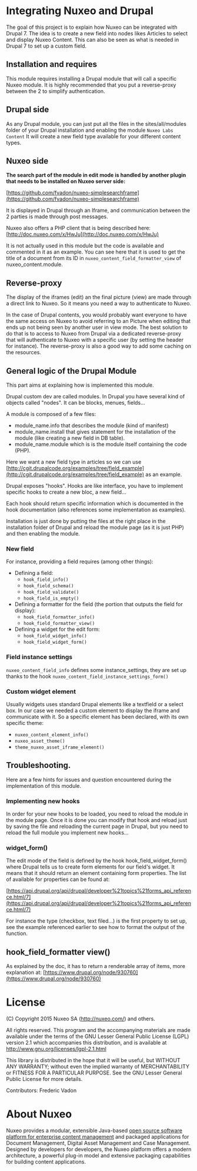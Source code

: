 # Integrating Nuxeo and Drupal

The goal of this project is to explain how Nuxeo can be integrated with Drupal 7.
The idea is to create a new field into nodes likes Articles to select and display Nuxeo Content.
This can also be seen as what is needed in Drupal 7 to set up a custom field.

## Installation and requires

This module requires installing a Drupal module that will call a specific Nuxeo module. It is highly recommended that you put a reverse-proxy between the 2 to simplify authentication.


## Drupal side

As any Drupal module, you can just put all the files in the sites/all/modules folder of your Drupal installation and enabling the module ``Nuxeo Labs Content``
It will create a new field type available for your different content types.

## Nuxeo side

**The search part of the module in edit mode is handled by another plugin that needs to be installed on Nuxeo server side:**

[https://github.com/fvadon/nuxeo-simplesearchframe](https://github.com/fvadon/nuxeo-simplesearchframe)

It is displayed in Drupal through an Iframe, and communication between the 2 parties is made through post messages.

Nuxeo also offers a PHP client that is being described here:
[http://doc.nuxeo.com/x/HwJu](http://doc.nuxeo.com/x/HwJu)

It is not actually used in this module but the code is available and commented in it as an example. You can see here that it is used to get the title of a document from its ID in `nuxeo_content_field_formatter_view` of nuxeo_content.module.

## Reverse-proxy

The display of the iframes (edit) an the final picture (view) are made through a direct link to Nuxeo. So it means you need a way to authenticate to Nuxeo. 

In the case of Drupal contents, you would probably want everyone to have the same access on Nuxeo to avoid referring to an Picture when editing that ends up not being seen by another user in view mode. The best solution to do that is to access to Nuxeo from Drupal via a dedicated reverse-proxy that will authenticate to Nuxeo with a specific user (by setting the header for instance). The reverse-proxy is also a good way to add some caching on the resources.


## General logic of the Drupal Module

This part aims at explaining how is implemented this module. 

Drupal custom dev are called modules. In Drupal you have several kind of objects called "nodes". It can be blocks, menues, fields...

A module is composed of a few files:

- module_name.info that describes the module (kind of manifest)
- module_name.install that gives statement for the installation of the module (like creating a new field in DB table). 
- module_name.module which is is the module itself containing the code (PHP).

Here we want a new field type in articles so we can use [http://cgit.drupalcode.org/examples/tree/field_example](http://cgit.drupalcode.org/examples/tree/field_example) as an example.

Drupal exposes "hooks". Hooks are like interface, you have to implement specific hooks to create a new bloc, a new field...

Each hook should return specific information which is documented in the hook documentation (also references some implementation as examples).
	
Installation is just done by putting the files at the right place in the installation folder of Drupal and reload the module page (as it is just PHP) and then enabling the module.

### New field
For instance, providing a field requires (among other things):

- Defining a field:
	- ``hook_field_info()``
	- ``hook_field_schema()``
	- ``hook_field_validate()``
	- ``hook_field_is_empty()``
- Defining a formatter for the field (the portion that outputs the field for display):
	- ``hook_field_formatter_info()``
	- ``hook_field_formatter_view()``
- Defining a widget for the edit form:
	- ``hook_field_widget_info()``
	- ``hook_field_widget_form()``

### Field instance settings

``nuxeo_content_field_info`` defines some instance_settings, they are set up thanks to the hook ``nuxeo_content_field_instance_settings_form()``

### Custom widget element

Usually widgets uses standard Drupal elements like a textfield or a select box. In our case we needed a custom element to display the iframe and communicate with it. So a specific element has been declared, with its own specific theme:

- ``nuxeo_content_element_info()``
- ``nuxeo_asset_theme()``
- ``theme_nuxeo_asset_iframe_element()``



## Troubleshooting.

Here are a few hints for issues and question encountered during the implementation of this module.

### Implementing new hooks

In order for your new hooks to be loaded, you need to reload the module in the module page.
Once it is done you can modify that hook and reload just by saving the file and reloading the current page in Drupal, but you need to reload the full module you implement new hooks...

### widget_form()

The edit mode of the field is defined by the hook hook_field_widget_form() where Drupal tells us to create form elements for our field's widget. It means that it should return an element containing form properties. The list of available for properties can be found at:

[https://api.drupal.org/api/drupal/developer%21topics%21forms_api_reference.html/7](https://api.drupal.org/api/drupal/developer%21topics%21forms_api_reference.html/7)

For instance the type (checkbox, text filed...) is the first property to set up, see the example referenced earlier to see how to format the output of the function.

## hook_field_formatter view()
As explained by the doc, it has to return a renderable array of items, more explanation at:
[https://www.drupal.org/node/930760](https://www.drupal.org/node/930760)

# License
(C) Copyright 2015 Nuxeo SA (http://nuxeo.com/) and others.

All rights reserved. This program and the accompanying materials
are made available under the terms of the GNU Lesser General Public License
(LGPL) version 2.1 which accompanies this distribution, and is available at
http://www.gnu.org/licenses/lgpl-2.1.html

This library is distributed in the hope that it will be useful,
but WITHOUT ANY WARRANTY; without even the implied warranty of
MERCHANTABILITY or FITNESS FOR A PARTICULAR PURPOSE. See the GNU
Lesser General Public License for more details.

Contributors:
Frederic Vadon 

# About Nuxeo

Nuxeo provides a modular, extensible Java-based [open source software platform for enterprise content management](http://www.nuxeo.com) and packaged applications for Document Management, Digital Asset Management and Case Management. Designed by developers for developers, the Nuxeo platform offers a modern architecture, a powerful plug-in model and extensive packaging capabilities for building content applications.

